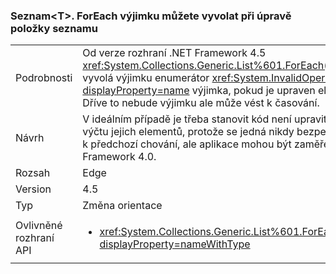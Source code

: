 ### <a name="listlttgtforeach-can-throw-exception-when-modifying-list-item"></a>Seznam&lt;T&gt;. ForEach výjimku můžete vyvolat při úpravě položky seznamu

|   |   |
|---|---|
|Podrobnosti|Od verze rozhraní .NET Framework 4.5 <xref:System.Collections.Generic.List%601.ForEach(System.Action{%600})> vyvolá výjimku enumerátor <xref:System.InvalidOperationException?displayProperty=name> výjimka, pokud je upraven element v kolekci volání. Dříve to nebude výjimku ale může vést k časování.|
|Návrh|V ideálním případě je třeba stanovit kód není upravit seznamy při vytváření výčtu jejich elementů, protože se jedná nikdy bezpečný provoz. Chcete-li vrátit k předchozí chování, ale aplikace mohou být zaměřeny na rozhraní .NET Framework 4.0.|
|Rozsah|Edge|
|Version|4.5|
|Typ|Změna orientace|
|Ovlivněné rozhraní API|<ul><li><xref:System.Collections.Generic.List%601.ForEach(System.Action{%600})?displayProperty=nameWithType></li></ul>|

